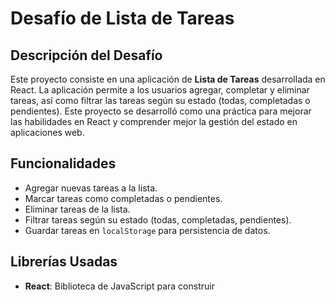 # Desafío de Lista de Tareas

## Descripción del Desafío

Este proyecto consiste en una aplicación de **Lista de Tareas** desarrollada en React. La aplicación permite a los usuarios agregar, completar y eliminar tareas, así como filtrar las tareas según su estado (todas, completadas o pendientes). Este proyecto se desarrolló como una práctica para mejorar las habilidades en React y comprender mejor la gestión del estado en aplicaciones web.

## Funcionalidades

- Agregar nuevas tareas a la lista.
- Marcar tareas como completadas o pendientes.
- Eliminar tareas de la lista.
- Filtrar tareas según su estado (todas, completadas, pendientes).
- Guardar tareas en `localStorage` para persistencia de datos.

## Librerías Usadas

- **React**: Biblioteca de JavaScript para construir
